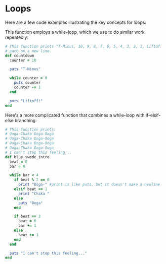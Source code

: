 # Loops

Here are a few code examples illustrating the key concepts for loops:

This function employs a while-loop, which we use to do similar work repeatedly:
```ruby
# This function prints "T-Minus, 10, 9, 8, 7, 6, 5, 4, 3, 2, 1, Liftoff!",
# each on a new line.
def countdown
  counter = 10

  puts "T-Minus"

  while counter > 0
    puts counter
    counter -= 1
  end

  puts "Liftoff!"
end
```

Here's a more complicated function that combines a while-loop with if-elsif-else branching:
```ruby
# This function prints:
# Ooga-Chaka Ooga-Ooga
# Ooga-Chaka Ooga-Ooga
# Ooga-Chaka Ooga-Ooga
# Ooga-Chaka Ooga-Ooga
# I can't stop this feeling...
def blue_swede_intro
  beat = 0
  bar = 0

  while bar < 4
    if beat % 2 == 0
      print "Ooga-" #print is like puts, but it doesn't make a newline afterward
    elsif beat == 1
      print "Chaka "
    else
      puts "Ooga"
    end

    if beat == 3
      beat = 0
      bar += 1
    else
      beat += 1
    end
  end

  puts "I can't stop this feeling..."
end
```
